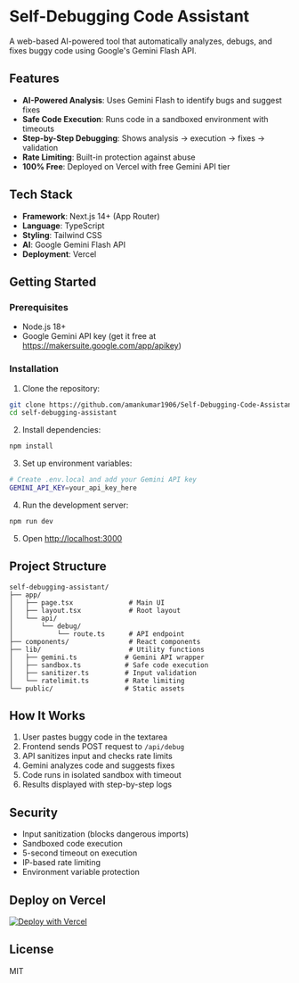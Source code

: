 # Self-Debugging Code Assistant

A web-based AI-powered tool that automatically analyzes, debugs, and fixes buggy code using Google's Gemini Flash API.

## Features

- **AI-Powered Analysis**: Uses Gemini Flash to identify bugs and suggest fixes
- **Safe Code Execution**: Runs code in a sandboxed environment with timeouts
- **Step-by-Step Debugging**: Shows analysis → execution → fixes → validation
- **Rate Limiting**: Built-in protection against abuse
- **100% Free**: Deployed on Vercel with free Gemini API tier

## Tech Stack

- **Framework**: Next.js 14+ (App Router)
- **Language**: TypeScript
- **Styling**: Tailwind CSS
- **AI**: Google Gemini Flash API
- **Deployment**: Vercel

## Getting Started

### Prerequisites

- Node.js 18+
- Google Gemini API key (get it free at https://makersuite.google.com/app/apikey)

### Installation

1. Clone the repository:
```bash
git clone https://github.com/amankumar1906/Self-Debugging-Code-Assistant.git
cd self-debugging-assistant
```

2. Install dependencies:
```bash
npm install
```

3. Set up environment variables:
```bash
# Create .env.local and add your Gemini API key
GEMINI_API_KEY=your_api_key_here
```

4. Run the development server:
```bash
npm run dev
```

5. Open [http://localhost:3000](http://localhost:3000)

## Project Structure

```
self-debugging-assistant/
├── app/
│   ├── page.tsx              # Main UI
│   ├── layout.tsx            # Root layout
│   └── api/
│       └── debug/
│           └── route.ts      # API endpoint
├── components/               # React components
├── lib/                      # Utility functions
│   ├── gemini.ts            # Gemini API wrapper
│   ├── sandbox.ts           # Safe code execution
│   ├── sanitizer.ts         # Input validation
│   └── ratelimit.ts         # Rate limiting
└── public/                  # Static assets
```

## How It Works

1. User pastes buggy code in the textarea
2. Frontend sends POST request to `/api/debug`
3. API sanitizes input and checks rate limits
4. Gemini analyzes code and suggests fixes
5. Code runs in isolated sandbox with timeout
6. Results displayed with step-by-step logs

## Security

- Input sanitization (blocks dangerous imports)
- Sandboxed code execution
- 5-second timeout on execution
- IP-based rate limiting
- Environment variable protection

## Deploy on Vercel

[![Deploy with Vercel](https://vercel.com/button)](https://vercel.com/new/clone?repository-url=https://github.com/amankumar1906/Self-Debugging-Code-Assistant)

## License

MIT
